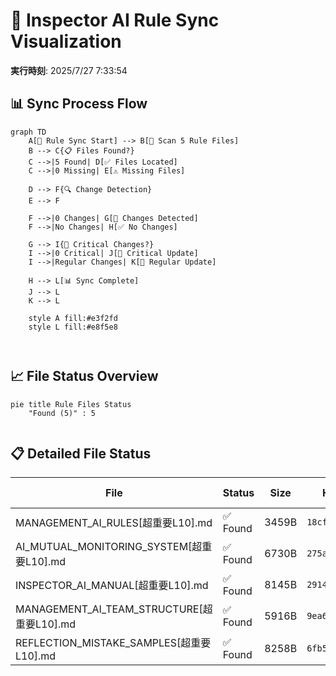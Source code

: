 # 🔄 Inspector AI Rule Sync Visualization

**実行時刻**: 2025/7/27 7:33:54

## 📊 Sync Process Flow

```mermaid
graph TD
    A[🚀 Rule Sync Start] --> B[📁 Scan 5 Rule Files]
    B --> C{📋 Files Found?}
    C -->|5 Found| D[✅ Files Located]
    C -->|0 Missing| E[⚠️ Missing Files]
    
    D --> F{🔍 Change Detection}
    E --> F
    
    F -->|0 Changes| G[📝 Changes Detected]
    F -->|No Changes| H[✅ No Changes]
    
    G --> I{🚨 Critical Changes?}
    I -->|0 Critical| J[🚨 Critical Update]
    I -->|Regular Changes| K[📝 Regular Update]
    
    H --> L[📊 Sync Complete]
    J --> L
    K --> L
    
    style A fill:#e3f2fd
    style L fill:#e8f5e8
    
    
```

## 📈 File Status Overview

```mermaid
pie title Rule Files Status
    "Found (5)" : 5
    
```



## 📋 Detailed File Status

| File | Status | Size | Hash | Last Modified |
|------|--------|------|------|---------------|
| MANAGEMENT_AI_RULES[超重要L10].md | ✅ Found | 3459B | `18cf4ab1...` | 2025/7/26 10:08:04 |
| AI_MUTUAL_MONITORING_SYSTEM[超重要L10].md | ✅ Found | 6730B | `275aff2e...` | 2025/7/27 6:35:03 |
| INSPECTOR_AI_MANUAL[超重要L10].md | ✅ Found | 8145B | `29148ceb...` | 2025/7/27 6:41:52 |
| MANAGEMENT_AI_TEAM_STRUCTURE[超重要L10].md | ✅ Found | 5916B | `9ea6b739...` | 2025/7/26 22:30:09 |
| REFLECTION_MISTAKE_SAMPLES[超重要L10].md | ✅ Found | 8258B | `6fb52f49...` | 2025/7/26 22:57:09 |
